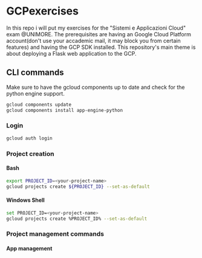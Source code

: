 # GCPexercises
In this repo i will put my exercises for the "Sistemi e Applicazioni Cloud" exam @UNIMORE. The prerequisites are having an Google Cloud Platform account(don't use your accademic mail, it may block you from certain features) and having the GCP SDK installed. This repository's main theme is about deploying a Flask web application to the GCP.

## CLI commands
Make sure to have the gcloud components up to date and check for the python engine support.
```bash
gcloud components update
gcloud components install app-engine-python
```

### Login 
```bash
gcloud auth login
```

### Project creation
#### Bash
```bash
export PROJECT_ID=<your-project-name>
gcloud projects create ${PROJECT_ID} --set-as-default
```
#### Windows Shell
```bash
set PROJECT_ID=<your-project-name>
gcloud projects create %PROJECT_ID% --set-as-default
```

### Project management commands


#### App management
